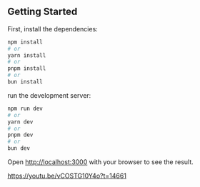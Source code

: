 ## Getting Started

First, install the dependencies:

```bash
npm install
# or
yarn install
# or
pnpm install
# or
bun install
```

run the development server:

```bash
npm run dev
# or
yarn dev
# or
pnpm dev
# or
bun dev
```

Open [http://localhost:3000](http://localhost:3000) with your browser to see the result.

https://youtu.be/vCOSTG10Y4o?t=14661
